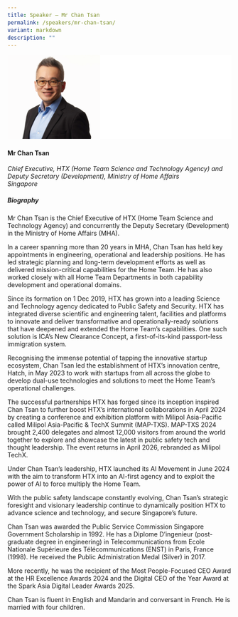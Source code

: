 ```yaml
---
title: Speaker – Mr Chan Tsan
permalink: /speakers/mr-chan-tsan/
variant: markdown
description: ""
---
```

![](/images/2025%20speakers/Mr_Chan_Tsan.png)
#### **Mr Chan Tsan**

*Chief Executive, HTX (Home Team Science and Technology Agency) and<br>Deputy Secretary (Development), Ministry of Home Affairs<br>Singapore*

##### **Biography**
Mr Chan Tsan is the Chief Executive of HTX (Home Team Science and Technology Agency) and concurrently the Deputy Secretary (Development) in the Ministry of Home Affairs (MHA).&nbsp;&nbsp;

In a career spanning more than 20 years in MHA, Chan Tsan has held key appointments in engineering, operational and leadership positions. He has led strategic planning and long-term development efforts as well as delivered mission-critical capabilities for the Home Team. He has also worked closely with all Home Team Departments in both capability development and operational domains.&nbsp;&nbsp;

Since its formation on 1 Dec 2019, HTX has grown into a leading Science and Technology agency dedicated to Public Safety and Security. HTX has integrated diverse scientific and engineering talent, facilities and platforms to innovate and deliver transformative and operationally-ready solutions that have deepened and extended the Home Team’s capabilities. One such solution is ICA’s New Clearance Concept, a first-of-its-kind passport-less immigration system.&nbsp;&nbsp;

Recognising the immense potential of tapping the innovative startup ecosystem, Chan Tsan led the establishment of HTX’s innovation centre, Hatch, in May 2023 to work with startups from all across the globe to develop dual-use technologies and solutions to meet the Home Team’s operational challenges.&nbsp;&nbsp;

The successful partnerships HTX has forged since its inception inspired Chan Tsan to further boost HTX’s international collaborations in April 2024 by creating a conference and exhibition platform with Milipol Asia-Pacific called Milipol Asia-Pacific &amp; TechX Summit (MAP-TXS). MAP-TXS 2024 brought 2,400 delegates and almost 12,000 visitors from around the world together to explore and showcase the latest in public safety tech and thought leadership. The event returns in April 2026, rebranded as Milipol TechX.&nbsp;&nbsp;

Under Chan Tsan’s leadership, HTX launched its AI Movement in June 2024 with the aim to transform HTX into an AI-first agency and to exploit the power of AI to force multiply the Home Team.&nbsp;&nbsp;

With the public safety landscape constantly evolving, Chan Tsan’s strategic foresight and visionary leadership continue to dynamically position HTX to advance science and technology, and secure Singapore’s future.&nbsp;

Chan Tsan was awarded the Public Service Commission Singapore Government Scholarship in 1992. He has a Diplome D’ingenieur (post-graduate degree in engineering) in Telecommunications from Ecole Nationale Supérieure des Télécommunications (ENST) in Paris, France (1998). He received the Public Administration Medal (Silver) in 2017.&nbsp;&nbsp;

More recently, he was the recipient of the Most People-Focused CEO Award at the HR Excellence Awards 2024 and the Digital CEO of the Year Award at the Spark Asia Digital Leader Awards 2025.&nbsp;&nbsp;

Chan Tsan is fluent in English and Mandarin and conversant in French. He is married with four children.